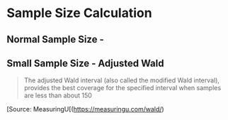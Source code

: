 # Sample Size Calculation
## Normal Sample Size - 
## Small Sample Size - Adjusted Wald 
> The adjusted Wald interval (also called the modified Wald interval), provides the best coverage for the specified interval when samples are less than about 150

[Source: MeasuringU[(https://measuringu.com/wald/)

